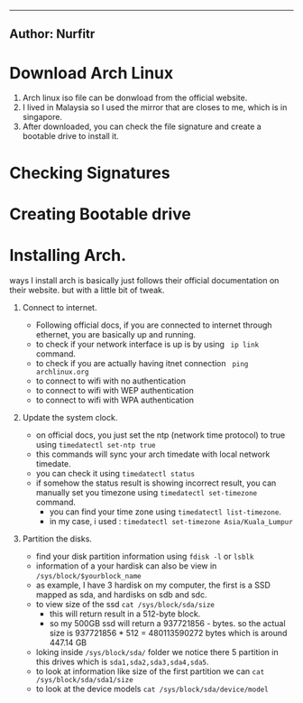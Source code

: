 -------
Author: Nurfitr
-------

# Download Arch Linux
1. Arch linux iso file can be donwload from the official website.
2. I lived in Malaysia so I used the mirror that are closes to me, which is in singapore.
3. After downloaded, you can check the file signature and create a bootable drive to install it.

# Checking Signatures
# Creating Bootable drive

# Installing Arch.
ways I install arch is basically just follows their official documentation on their website.
but with a little bit of tweak. 

1. Connect to internet.
	- Following official docs, if you are connected to internet through ethernet, you are basically up and running.
	- to check if your network interface is up is by using ` ip link` command.
	- to check if you are actually having itnet connection ` ping archlinux.org`
	- to connect to wifi with no authentication
	- to connect to wifi with WEP authentication
	- to connect to wifi with WPA authentication

2. Update the system clock.
	- on official docs, you just set the ntp (network time protocol) to true using `timedatectl set-ntp true`
	- this commands will sync your arch timedate with local network timedate.
	- you can check it using `timedatectl status`
	- if somehow the status result is showing incorrect result, you can manually set you timezone using
		`timedatectl set-timezone` command.
		- you can find your time zone using `timedatectl list-timezone`.
		- in my case, i used : `timedatectl set-timezone Asia/Kuala_Lumpur`

3. Partition the disks.
	- find your disk partition information using `fdisk -l` or `lsblk`
	- information of a your hardisk can also be view in `/sys/block/$yourblock_name`
	- as example, I have 3 hardisk on my computer, the first is a SSD mapped as sda, and hardisks on sdb and sdc.
	- to view size of the ssd `cat /sys/block/sda/size`
		- this will return result in a 512-byte block.
		- so my 500GB ssd will return a 937721856 - bytes. so the actual size is 937721856 * 512 = 480113590272 bytes which is around 447.14 GB
	- loking inside `/sys/block/sda/` folder we notice there 5 partition in this drives which is `sda1,sda2,sda3,sda4,sda5`.
	- to look at information like size of the first partition we can `cat /sys/block/sda/sda1/size`
	- to look at the device models `cat /sys/block/sda/device/model`

